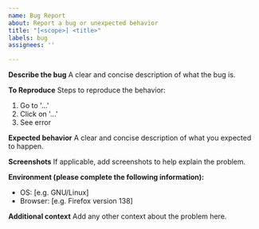 ```yaml
---
name: Bug Report
about: Report a bug or unexpected behavior
title: "[<scope>] <title>"
labels: bug
assignees: ''

---
```


**Describe the bug**
A clear and concise description of what the bug is.

**To Reproduce**
Steps to reproduce the behavior:

1. Go to '...'
2. Click on '...'
3. See error

**Expected behavior**
A clear and concise description of what you expected to happen.

**Screenshots**
If applicable, add screenshots to help explain the problem.

**Environment (please complete the following information):**

- OS: [e.g. GNU/Linux]
- Browser: [e.g. Firefox version 138]

**Additional context**
Add any other context about the problem here.
